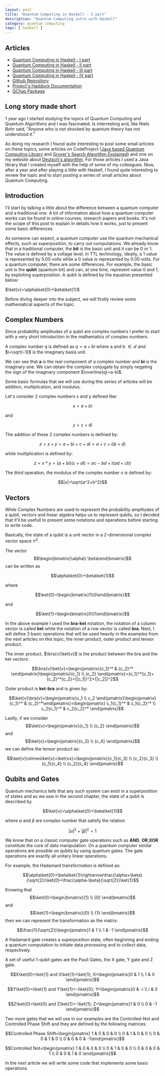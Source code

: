 ```yaml
---
layout: post
title: "Quantum Computing in Haskell - I part"
description: "Quantum Computing intro with Haskell"
category: quantum computing
tags: [ haskell ]
---
```


## Articles

* [Quantum Computing in Haskell - I part][first_article]
* [Quantum Computing in Haskell - II part][second_article]
* [Quantum Computing in Haskell - III part][third_article]
* [Quantum Computing in Haskell - IV part][fourth_article]
* [Github Repository][git_repo]
* [Project's Haddock Documentation][documentation]
* [QChas Package][package]

## Long story made short

1 year ago I started studying the topics of Quantum Computing and Quantum Algorithms and I was fascinated. Is interresting and, like Niels Bohr said, "Anyone who is not shocked by quantum theory has not understood it." 
<!--more-->

As doing my research I found quite interesting to post some small articles on these topics, some articles on CodeProject ([Java based Quantum Computing Library][2] and [Grover's Search Algorithm Explained][3]) and one on my website about [Deutsch's algorithm][1]. For those articles I used a Java library that I created myself with the help of some of my colleagues. Now, after a year and after playing a little with Haskell, I found quite interesting to review the topic and to start posting a series of small articles about Quantum Computing. 

## Introduction

I'll start by talking a little about the difference between a quantum computer and a traditional one. A lot of information about how a quantum computer works can be found in online courses, research papers and books. It's not the scope of this post to explain in details how it works, just to present some basic differences. 

As someone can expect, a quantum computer use the quantum mechanical effects, such as superposition, to carry out computations. We already know that in a traditional computer, the **bit** is the basic unit and it can be 0 or 1. The value is defined by a voltage level, in TTL technology, ideally, a 1 value is represented by 5.00 volts while a 0 value is represented by 0.00 volts. For a quantum computer, there are some differences. For example, the basic unit is the **qubit** (quantum bit) and can, at one time, represent value 0 and 1, by exploiting superposition. A qubit is defined by the equation presented below:

$\newcommand{\ket}[1]{\left|{#1}\right\rangle}$
$\newcommand{\bra}[1]{\left\langle{#1}\right|}$
$\ket{v}=\alpha\ket{0}+\beta\ket{1}$


Before diving deeper into the subject, we will firstly review some mathematical aspects of the topic. 

## Complex Numbers   

Since probability amplitudes of a qubit are complex numbers I prefer to start with a very short introduction in the mathematics of complex numbers. 

A complex number q is defined as $q=a+bi$ where a and b $\in \mathcal{R}$ and $i=\sqrt{-1}$ is the imaginary basis unit. 

We can see that **a** is the real component of a complex number and **bi** is the imaginary one. We can obtain the complex conjugate by simply negating the sign of the imaginary component $\overline{q}=a-bi$.

Some basic formulas that we will use during this series of articles will be addition, multiplication, and modulus.

Let's consider 2 complex numbers x and y defined like:

$$x=a+bi$$ 

and 

$$y=c+di$$

The addition of these 2 complex numbers is defined by:

$$z=x+y=a+bi+c+di=a+c+i(b+d)$$

while multiplication is defined by:

$$z=x*y=(a+bi)(c+di)=ac-bd+i(ad+cb)$$

The third operation, the modulus of the complex number x is defined by:

$$|x|=\sqrt{a^2+b^2}$$

## Vectors

While Complex Numbers are used to represent the probability amplitudes of a qubit, vectors and linear algebra helps us to represent qubits, so I decided that it'll be usefull to present some notations and operations before starting to write code.

Basically, the state of a qubit is a unit vector in a 2-dimensional complex vector space $\mathcal{C}^2$.

The vector $$\begin{bmatrix}\alpha\\ \beta\end{bmatrix}$$ can be written as


$$\alpha\ket{0}+\beta\ket{1}$$

where

$$\ket{0}=\begin{bmatrix}1\\0\end{bmatrix}$$

and

$$\ket{1}=\begin{bmatrix}0\\1\end{bmatrix}$$

In the above example I used the **bra-ket** notation, the notation of a column vector is called **ket** while the notation of a row vector is called **bra**. Next, I will define 3 basic operations that will be used heavily in the examples from the next articles on this topic, the inner product, outer product and tensor product.


The inner product, $\bra{v}\ket{v}$ is the product between the bra and the ket vectors:

$$\bra{v}\ket{v}=\begin{pmatrix}{c_1}^* & {c_2}^* \end{pmatrix}\begin{pmatrix}{c_1} \\ {c_2} \end{pmatrix}={c_1}^*{c_1}+{c_2}^*{c_2}={|c_1|}^2+{|c_2|}^2$$


Outer product is **ket-bra** and is given by:

$$\ket{v}\bra{v}=\begin{pmatrix}c_1 \\ c_2 \end{pmatrix}\begin{pmatrix}{c_1}^* & {c_2}^*\end{pmatrix}=\begin{pmatrix} c_1{c_1}^* & c_1{c_2}^* \\ c_2{c_1}^* & c_2{c_2}^* \end{pmatrix}$$


Lastly, if we consider $$\ket{v}=\begin{pmatrix}{c_1} \\ {c_2} \end{pmatrix}$$ and
$$\ket{x}=\begin{pmatrix}{c_3} \\ {c_4} \end{pmatrix}$$ we can define the tensor product as:

$$\ket{v}\otimes\ket{x}=\ket{vx}=\begin{pmatrix}{c_1}{c_3} \\ {c_2}{c_3} \\ {c_1}{c_4} \\ {c_2}{c_4} \end{pmatrix}$$


## Qubits and Gates

Quantum mechanics tells that any such system can exist in a superposition of states and as we saw in the second chapter, the state of a qubit is described by 

$$\ket{v}=\alpha\ket{0}+\beta\ket{1}$$ 

where $\alpha$ and $\beta$ are complex number that satisfy the relation 

$${|\alpha|}^2+{|\beta|}^2=1$$

We know that on a classic computer gate operations such as **AND**, **OR**,**XOR** constitute the core of data manipulation. On a quantum computer similar operations are possible on qubits by using quantum gates. The gate operations are exactly all unitary linear operations. 

For example, the Hadamard transformation is defined as:

$$\alpha\ket{0}+\beta\ket{1}\rightarrow\frac{\alpha+\beta}{\sqrt{2}}\ket{0}+\frac{\alpha-\beta}{\sqrt{2}}\ket{1}$$

Knowing that $$\ket{0}=\begin{bmatrix}{1} \\ {0} \end{bmatrix}$$ and $$\ket{1}=\begin{bmatrix}{0} \\ {1} \end{bmatrix}$$ then we can represent the transformation as the matrix:

$$\frac{1}{\sqrt{2}}\begin{pmatrix}1 & 1 \\ 1 & -1 \end{pmatrix}$$

A Hadamard gate creates a superposition state, often beginning and ending a quantum computation to initiate data processing and to collect data, respectively.

A set of useful 1-qubit gates are the Pauli Gates, the X gate, Y gate and Z gate.

$$X\ket{0}=\ket{1} and X\ket{1}=\ket{1}; X=\begin{pmatrix}0 & 1 \\ 1 & 0 \end{pmatrix}$$

$$Y\ket{0}=i\ket{1} and Y\ket{1}=-i\ket{0}; Y=\begin{pmatrix}0 & -i \\ i & 0 \end{pmatrix}$$

$$Z\ket{0}=\ket{0} and Z\ket{1}=-\ket{1}; Z=\begin{pmatrix}1 & 0 \\ 0 & -1 \end{pmatrix}$$

Two more gates that we will use in our examples are the Controlled-Not and Controlled Phase Shift and they are defined by the following matrices:


$$Controlled Phase Shift=\begin{pmatrix} 1 & 0 & 0 & 0 \\ 0 & 1 & 0 & 0 \\ 0 & 0 & 1 & 0 \\ 0 & 0 & 0 & -1\end{pmatrix}$$

$$Controlled Not=\begin{pmatrix} 1 & 0 & 0 & 0 \\ 0 & 1 & 0 & 0 \\ 0 & 0 & 0 & 1 \\ 0 & 0 & 1 & 0 \end{pmatrix}$$

In the next article we will write some code that implements some basic operations. 

[1]: 2016-08-17-deutschs-algorithm.html
[2]: https://www.codeproject.com/Articles/1130092/Java-based-Quantum-Computing-library
[3]: https://www.codeproject.com/Articles/1131573/Grovers-Search-Algorithm-explained


[first_article]: 2017-07-26-Quantum-Computing-in-Haskell.html
[second_article]: 2017-07-28-Quantum-Computing-in-Haskell-second-part.html
[third_article]: 2017-08-01-Quantum-Computing-in-Haskell-third-part.html
[fourth_article]: 2017-08-18-Quantum-Computing-in-Haskell-fourth-part.html
[git_repo]: https://github.com/ardeleanasm/qchas
[documentation]: https://ardeleanasm.github.io/qchas/
[package]: https://hackage.haskell.org/package/qchas



